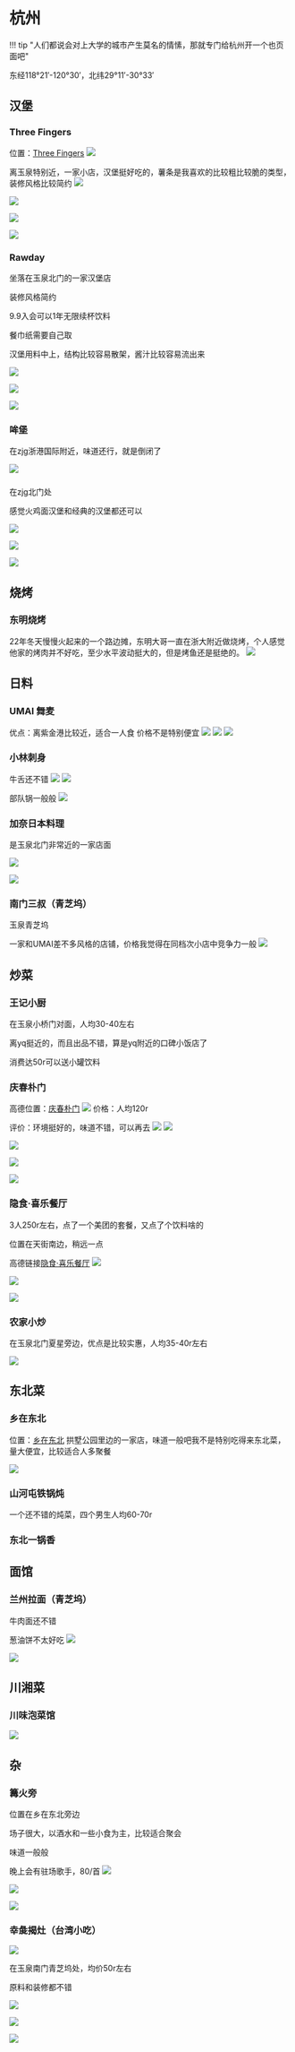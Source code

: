# 杭州

!!! tip "人们都说会对上大学的城市产生莫名的情愫，那就专门给杭州开一个也页面吧"


东经118°21′-120°30′，北纬29°11′-30°33′
## 汉堡

### Three Fingers

位置：[Three Fingers](https://surl.amap.com/qNEeF8EU7RX)
![](https://philfan-pic.oss-cn-beijing.aliyuncs.com/img/20241002222006.png)

离玉泉特别近，一家小店，汉堡挺好吃的，薯条是我喜欢的比较粗比较脆的类型，装修风格比较简约
![](https://philfan-pic.oss-cn-beijing.aliyuncs.com/img/9ccd3e5f668e61e77c3f8689a7e305c.jpg)

![](https://philfan-pic.oss-cn-beijing.aliyuncs.com/img/063631681d0a9560b2e8beb2c7f89a3.jpg)


![](https://philfan-pic.oss-cn-beijing.aliyuncs.com/img/8157d76486204bd489ba3b27a7a5203.jpg)


![](https://philfan-pic.oss-cn-beijing.aliyuncs.com/img/6052f3fdae5d3ffa9a4fd98419fa2a0.jpg)
### Rawday

坐落在玉泉北门的一家汉堡店

装修风格简约

9.9入会可以1年无限续杯饮料

餐巾纸需要自己取

汉堡用料中上，结构比较容易散架，酱汁比较容易流出来

![](https://philfan-pic.oss-cn-beijing.aliyuncs.com/img/b18a8aaf724a06de9fc72e6c4afcc88.jpg)

![](https://philfan-pic.oss-cn-beijing.aliyuncs.com/img/405405c5a94a2ff666f840dd42a40ad.jpg)

![](https://philfan-pic.oss-cn-beijing.aliyuncs.com/img/146cdf9ae8bf42551c16f455772fc00.jpg)

### 哞堡
在zjg浙港国际附近，味道还行，就是倒闭了

![](https://philfan-pic.oss-cn-beijing.aliyuncs.com/img/ac8ea9b6960be49e7c34ead114f74dc.jpg)


### 
在zjg北门处

感觉火鸡面汉堡和经典的汉堡都还可以

![](https://philfan-pic.oss-cn-beijing.aliyuncs.com/img/e4dff421275434fa7495bcb8d19779a.jpg)

![](https://philfan-pic.oss-cn-beijing.aliyuncs.com/img/bfa79726b2b6546141885607c4fa570.jpg)

![](https://philfan-pic.oss-cn-beijing.aliyuncs.com/img/8b23f76a897a0b48d51678dbcd92a7e.jpg)
## 烧烤

### 东明烧烤
22年冬天慢慢火起来的一个路边摊，东明大哥一直在浙大附近做烧烤，个人感觉他家的烤肉并不好吃，至少水平波动挺大的，但是烤鱼还是挺绝的。
![](https://philfan-pic.oss-cn-beijing.aliyuncs.com/img/ed03731a8be17a4659caf9e12a31fe5.jpg)


## 日料

### UMAI 舞麦
优点：离紫金港比较近，适合一人食
价格不是特别便宜 
![](https://philfan-pic.oss-cn-beijing.aliyuncs.com/img/62fa900491a3312f37bb4a7a1d249df.jpg)
![](https://philfan-pic.oss-cn-beijing.aliyuncs.com/img/bde8d7f859624315d76cc966711b791.jpg)
![](https://philfan-pic.oss-cn-beijing.aliyuncs.com/img/8271460ea1993ef31808fc5a22b0950.jpg)

### 小林刺身
牛舌还不错
![](https://philfan-pic.oss-cn-beijing.aliyuncs.com/img/bdc622201009f734b677a1b95bd020b.jpg)
![](https://philfan-pic.oss-cn-beijing.aliyuncs.com/img/e868d365886cad9b5359dbe28310ed7.jpg)

部队锅一般般
![](https://philfan-pic.oss-cn-beijing.aliyuncs.com/img/00e7eab1dc0bb3d78f9bb397864dd0e.jpg)
### 加奈日本料理

是玉泉北门非常近的一家店面

![](https://philfan-pic.oss-cn-beijing.aliyuncs.com/img/81c6bcb340533d2b39ee9bf15e35ef9.jpg)

![](https://philfan-pic.oss-cn-beijing.aliyuncs.com/img/b7378c81c0aef96daf266029a32b8c1.jpg)

### 南门三叔（青芝坞）

玉泉青芝坞

一家和UMAI差不多风格的店铺，价格我觉得在同档次小店中竞争力一般
![](https://philfan-pic.oss-cn-beijing.aliyuncs.com/img/b4dd411a111dbcd7d5bb1eae60b8fae.jpg)

## 炒菜
### 王记小厨

在玉泉小桥门对面，人均30-40左右

离yq挺近的，而且出品不错，算是yq附近的口碑小饭店了

消费达50r可以送小罐饮料


### 庆春朴门
高德位置：[庆春朴门](https://surl.amap.com/r5ksw31ab3Y)
![](https://philfan-pic.oss-cn-beijing.aliyuncs.com/img/20241002221622.png)
价格：人均120r

评价：环境挺好的，味道不错，可以再去
![](https://philfan-pic.oss-cn-beijing.aliyuncs.com/img/849371a0484bf443a95505f3f93fbe7.jpg)
![](https://philfan-pic.oss-cn-beijing.aliyuncs.com/img/0f7a493963bccef85b538dc369153f0.jpg)

![](https://philfan-pic.oss-cn-beijing.aliyuncs.com/img/7fe0874635d0a4a804cce2c61cd5aba.jpg)

![](https://philfan-pic.oss-cn-beijing.aliyuncs.com/img/475c979fe1dfbe6fd60466eb2315917.jpg)

![](https://philfan-pic.oss-cn-beijing.aliyuncs.com/img/e35d8bbe61665b612458d86719f9484.jpg)


### 隐食·喜乐餐厅
3人250r左右，点了一个美团的套餐，又点了个饮料啥的

位置在天街南边，稍远一点

高德链接[隐食·喜乐餐厅](https://surl.amap.com/16YdY7qoH9D8)
![](https://philfan-pic.oss-cn-beijing.aliyuncs.com/img/20241002221422.png)

![](https://philfan-pic.oss-cn-beijing.aliyuncs.com/img/92178eb4226e8b2ee2019a759fa5d81.jpg)

![](https://philfan-pic.oss-cn-beijing.aliyuncs.com/img/eeca9db372a125dd4e2f1bb8f953549.jpg)

### 农家小炒

在玉泉北门夏星旁边，优点是比较实惠，人均35-40r左右

![](https://philfan-pic.oss-cn-beijing.aliyuncs.com/img/20250128202105927.png)

## 东北菜

### 乡在东北
位置：[乡在东北](https://surl.amap.com/17o2A8Y8qcWB)
拱墅公园里边的一家店，味道一般吧我不是特别吃得来东北菜，量大便宜，比较适合人多聚餐


![](https://philfan-pic.oss-cn-beijing.aliyuncs.com/img/20241002222141.png)

### 山河屯铁锅炖

一个还不错的炖菜，四个男生人均60-70r

### 东北一锅香

## 面馆

### 兰州拉面（青芝坞）
牛肉面还不错

葱油饼不太好吃
![](https://philfan-pic.oss-cn-beijing.aliyuncs.com/img/99785b035a2d6a1554e169c83d115c1.jpg)

![](https://philfan-pic.oss-cn-beijing.aliyuncs.com/img/8ee411e1a961def510055e0306ecc6b.jpg)

## 川湘菜

### 川味泡菜馆
![](https://philfan-pic.oss-cn-beijing.aliyuncs.com/img/07c4b385f817857339bfa28c8138a4e.jpg)

## 杂

### 篝火旁

位置在乡在东北旁边

场子很大，以酒水和一些小食为主，比较适合聚会

味道一般般

晚上会有驻场歌手，80/首
![](https://philfan-pic.oss-cn-beijing.aliyuncs.com/img/20241201143130.png)

![](https://philfan-pic.oss-cn-beijing.aliyuncs.com/img/5b052490e3bda395f1db5bb00343710.jpg)

![](https://philfan-pic.oss-cn-beijing.aliyuncs.com/img/c3f11e1d6c1e4663eec2d7a443e1719.jpg)

### 幸彘揭灶（台湾小吃）
![](https://philfan-pic.oss-cn-beijing.aliyuncs.com/img/e743ccb9db52fb5b429ba1233aefdc6.jpg)

在玉泉南门青芝坞处，均价50r左右

原料和装修都不错

![](https://philfan-pic.oss-cn-beijing.aliyuncs.com/img/6b97320707202be82b4830978b6e722.jpg)

![](https://philfan-pic.oss-cn-beijing.aliyuncs.com/img/5ae5560aab0ca1b9a84abed36855ba6.jpg)

![](https://philfan-pic.oss-cn-beijing.aliyuncs.com/img/6aa68aa5e4d1cc8165992b74bf64f74.jpg)

